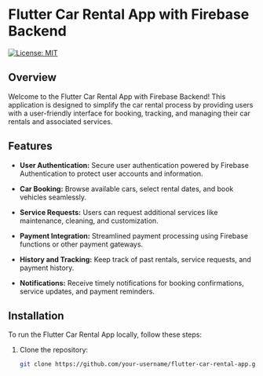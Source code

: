 # Flutter Car Rental App with Firebase Backend

[![License: MIT](https://img.shields.io/badge/License-MIT-blue.svg)](https://opensource.org/licenses/MIT)

## Overview

Welcome to the Flutter Car Rental App with Firebase Backend! This application is designed to simplify the car rental process by providing users with a user-friendly interface for booking, tracking, and managing their car rentals and associated services.

## Features

- **User Authentication:** Secure user authentication powered by Firebase Authentication to protect user accounts and information.

- **Car Booking:** Browse available cars, select rental dates, and book vehicles seamlessly.

- **Service Requests:** Users can request additional services like maintenance, cleaning, and customization.

- **Payment Integration:** Streamlined payment processing using Firebase functions or other payment gateways.

- **History and Tracking:** Keep track of past rentals, service requests, and payment history.

- **Notifications:** Receive timely notifications for booking confirmations, service updates, and payment reminders.

## Installation

To run the Flutter Car Rental App locally, follow these steps:

1. Clone the repository:

   ```bash
   git clone https://github.com/your-username/flutter-car-rental-app.git
